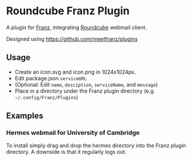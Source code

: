# Roundcube Franz Plugin

A plugin for [Franz](http://meetfranz.com/), integrating [Roundcube](https://roundcube.net/) webmail client.       

Designed using <https://github.com/meetfranz/plugins>

## Usage

+ Create an icon.svg and icon.png in 1024x1024px.
+ Edit package.json `serviceURL`
+ (Optional: Edit `name`, `desciption`, `serviceName`, and `message`)
+ Place in a directory under the Franz plugin directory (e.g. `~/.config/Franz/Plugins`)

## Examples

### Hermes webmail for University of Cambridge

To install simply drag and drop the hermes directory into the Franz plugin directory. A downside is that it regularly logs out.
